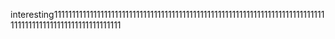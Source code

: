 interesting11111111111111111111111111111111111111111111111111111111111111111111111111111111111111111111111111111111111
